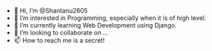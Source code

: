 - 👋 Hi, I’m @Shantanu2605
- 👀 I’m interested in Programming, especially when it is of high level.
- 🌱 I’m currently learning Web Development using Django.
- 💞️ I’m looking to collaborate on ...
- 📫 How to reach me is a secret!

<!---
Shantanu2605/Shantanu2605 is a ✨ special ✨ repository because its `README.md` (this file) appears on your GitHub profile.
You can click the Preview link to take a look at your changes.
--->
